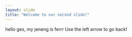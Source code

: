 ```yaml
---
layout: slide
title: "Welcome to our second slide!"
---
```

hello ges, my jeneng is ferrr
Use the left arrow to go back!

